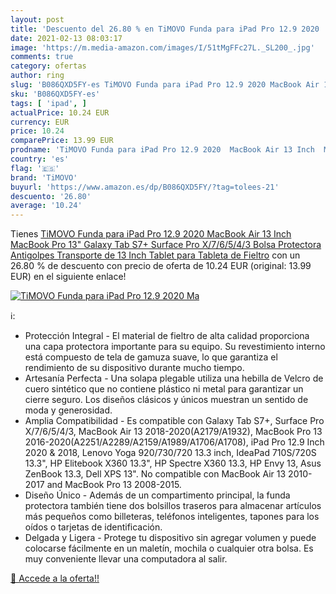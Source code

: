 ```yaml
---
layout: post
title: 'Descuento del 26.80 % en TiMOVO Funda para iPad Pro 12.9 2020  Ma'
date: 2021-02-13 08:03:17
image: 'https://m.media-amazon.com/images/I/51tMgFFc27L._SL200_.jpg'
comments: true
category: ofertas
author: ring
slug: 'B086QXD5FY-es TiMOVO Funda para iPad Pro 12.9 2020 MacBook Air 13 Inch...'
sku: 'B086QXD5FY-es'
tags: [ 'ipad', ]
actualPrice: 10.24 EUR
currency: EUR
price: 10.24
comparePrice: 13.99 EUR
prodname: 'TiMOVO Funda para iPad Pro 12.9 2020  MacBook Air 13 Inch  MacBook Pro 13"  Galaxy Tab S7+  Surface Pro X/7/6/5/4/3  Bolsa Protectora Antigolpes Transporte de 13 Inch Tablet para Tableta  de Fieltro'
country: 'es'
flag: '🇪🇸'
brand: 'TiMOVO'
buyurl: 'https://www.amazon.es/dp/B086QXD5FY/?tag=tolees-21'
descuento: '26.80'
average: '10.24'
---
```


Tienes [TiMOVO Funda para iPad Pro 12.9 2020  MacBook Air 13 Inch  MacBook Pro 13"  Galaxy Tab S7+  Surface Pro X/7/6/5/4/3  Bolsa Protectora Antigolpes Transporte de 13 Inch Tablet para Tableta  de Fieltro](https://www.amazon.es/dp/B086QXD5FY/?tag=tolees-21) con un 26.80 % de descuento con precio de oferta de 10.24 EUR (original: 13.99 EUR) en el siguiente enlace!

[![TiMOVO Funda para iPad Pro 12.9 2020  Ma](https://m.media-amazon.com/images/I/51tMgFFc27L._SL200_.jpg)](https://www.amazon.es/dp/B086QXD5FY/?tag=tolees-21)

ℹ️:

- Protección Integral - El material de fieltro de alta calidad proporciona una capa protectora importante para su equipo. Su revestimiento interno está compuesto de tela de gamuza suave, lo que garantiza el rendimiento de su dispositivo durante mucho tiempo.
- Artesanía Perfecta - Una solapa plegable utiliza una hebilla de Velcro de cuero sintético que no contiene plástico ni metal para garantizar un cierre seguro. Los diseños clásicos y únicos muestran un sentido de moda y generosidad.
- Amplia Compatibilidad - Es compatible con Galaxy Tab S7+, Surface Pro X/7/6/5/4/3, MacBook Air 13 2018-2020(A2179/A1932), MacBook Pro 13 2016-2020(A2251/A2289/A2159/A1989/A1706/A1708), iPad Pro 12.9 Inch 2020 & 2018, Lenovo Yoga 920/730/720 13.3 inch, IdeaPad 710S/720S 13.3", HP Elitebook X360 13.3", HP Spectre X360 13.3, HP Envy 13, Asus ZenBook 13.3, Dell XPS 13". No compatible con MacBook Air 13 2010-2017 and MacBook Pro 13 2008-2015.
- Diseño Único - Además de un compartimento principal, la funda protectora también tiene dos bolsillos traseros para almacenar artículos más pequeños como billeteras, teléfonos inteligentes, tapones para los oídos o tarjetas de identificación.
- Delgada y Ligera - Protege tu dispositivo sin agregar volumen y puede colocarse fácilmente en un maletín, mochila o cualquier otra bolsa. Es muy conveniente llevar una computadora al salir.

[🛒 Accede a la oferta!!](https://www.amazon.es/dp/B086QXD5FY/?tag=tolees-21)
